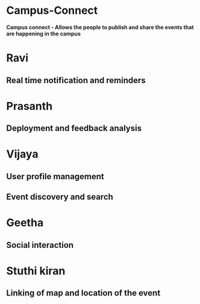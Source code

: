 # Campus-Connect
<b> Campus connect - Allows the people to publish and share the events that are happening in the campus <b>

# Ravi
## Real time notification and reminders
# Prasanth
## Deployment and feedback analysis 
# Vijaya
## User profile management 
## Event discovery and search
# Geetha
## Social interaction 
# Stuthi kiran
## Linking of map and location of the event
